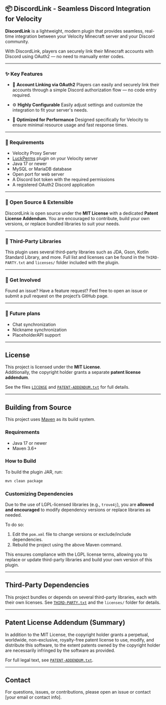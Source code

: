 ## 📦 DiscordLink - Seamless Discord Integration for Velocity

**DiscordLink** is a lightweight, modern plugin that provides seamless, real-time integration between your Velocity Minecraft server and your Discord community.

With DiscordLink, players can securely link their Minecraft accounts with Discord using OAuth2 — no need to manually enter codes.

---

### ✨ Key Features

* 🔗 **Account Linking via OAuth2**
  Players can easily and securely link their accounts through a simple Discord authorization flow — no code entry required.

* ⚙️ **Highly Configurable**
  Easily adjust settings and customize the integration to fit your server's needs.

* 🚀 **Optimized for Performance**
  Designed specifically for Velocity to ensure minimal resource usage and fast response times.

---

### 🔧 Requirements

* Velocity Proxy Server
* [LuckPerms](https://modrinth.com/plugin/luckperms) plugin on your Velocity server
* Java 17 or newer
* MySQL or MariaDB database
* Open port for web server
* A Discord bot token with the required permissions
* A registered OAuth2 Discord application

---

### 📂 Open Source & Extensible

DiscordLink is open source under the **MIT License** with a dedicated **Patent License Addendum.**
You are encouraged to contribute, build your own versions, or replace bundled libraries to suit your needs.

---

### 📜 Third-Party Libraries

This plugin uses several third-party libraries such as JDA, Gson, Kotlin Standard Library, and more. Full list and licenses can be found in the `THIRD-PARTY.txt` and `licenses/` folder included with the plugin.

---

### 💬 Get Involved

Found an issue? Have a feature request?
Feel free to open an issue or submit a pull request on the project’s GitHub page.

---

### 🎈 Future plans

* Chat synchronization
* Nickname synchronization
* PlaceholderAPI support

---

## License

This project is licensed under the **MIT License**.  
Additionally, the copyright holder grants a separate **patent license addendum**.

See the files [`LICENSE`](./LICENSE) and [`PATENT-ADDENDUM.txt`](./PATENT-ADDENDUM.txt) for full details.

---

## Building from Source

This project uses [Maven](https://maven.apache.org/) as its build system.

### Requirements

- Java 17 or newer
- Maven 3.6+  

### How to Build

To build the plugin JAR, run:

```bash
mvn clean package
````

### Customizing Dependencies

Due to the use of LGPL-licensed libraries (e.g., `trove4j`), you are **allowed and encouraged** to modify dependency versions or replace libraries as needed.

To do so:

1. Edit the `pom.xml` file to change versions or exclude/include dependencies.
2. Rebuild the project using the above Maven command.

This ensures compliance with the LGPL license terms, allowing you to replace or update third-party libraries and build your own version of this plugin.

---

## Third-Party Dependencies

This project bundles or depends on several third-party libraries, each with their own licenses. See [`THIRD-PARTY.txt`](./THIRD-PARTY.txt) and the `licenses/` folder for details.

---

## Patent License Addendum (Summary)

In addition to the MIT License, the copyright holder grants a perpetual, worldwide, non-exclusive, royalty-free patent license to use, modify, and distribute this software, to the extent patents owned by the copyright holder are necessarily infringed by the software as provided.

For full legal text, see [`PATENT-ADDENDUM.txt`](./PATENT-ADDENDUM.txt).

---

## Contact

For questions, issues, or contributions, please open an issue or contact \[your email or contact info].
